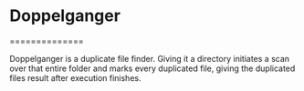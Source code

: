 # Doppelganger
==============


Doppelganger is a duplicate file finder. Giving it a directory initiates a scan 
over that entire folder and marks every duplicated file, giving the duplicated
files result after execution finishes. 
